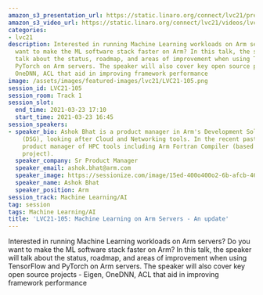 ```yaml
---
amazon_s3_presentation_url: https://static.linaro.org/connect/lvc21/presentations/lvc21-105.pdf
amazon_s3_video_url: https://static.linaro.org/connect/lvc21/videos/lvc21-105.mp4
categories:
- lvc21
description: Interested in running Machine Learning workloads on Arm servers? Do you
  want to make the ML software stack faster on Arm? In this talk, the speaker will
  talk about the status, roadmap, and areas of improvement when using TensorFlow and
  PyTorch on Arm servers. The speaker will also cover key open source projects - Eigen,
  OneDNN, ACL that aid in improving framework performance
image: /assets/images/featured-images/lvc21/LVC21-105.png
session_id: LVC21-105
session_room: Track 1
session_slot:
  end_time: 2021-03-23 17:10
  start_time: 2021-03-23 16:45
session_speakers:
- speaker_bio: Ashok Bhat is a product manager in Arm's Development Solutions Group
    (DSG), looking after Cloud and Networking tools. In the recent past, he was the
    product manager of HPC tools including Arm Fortran Compiler (based on Flang/F18
    project).
  speaker_company: Sr Product Manager
  speaker_email: ashok.bhat@arm.com
  speaker_image: https://sessionize.com/image/15ed-400o400o2-6b-afcb-4633-85df-95f4b6f514b9.058e25b7-78eb-4cf6-809e-f43d47305a80.jpg
  speaker_name: Ashok Bhat
  speaker_position: Arm
session_track: Machine Learning/AI
tag: session
tags: Machine Learning/AI
title: 'LVC21-105: Machine Learning on Arm Servers - An update'
---
```


Interested in running Machine Learning workloads on Arm servers? Do you want to make the ML software stack faster on Arm? In this talk, the speaker will talk about the status, roadmap, and areas of improvement when using TensorFlow and PyTorch on Arm servers. The speaker will also cover key open source projects - Eigen, OneDNN, ACL that aid in improving framework performance